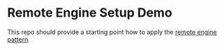 # Remote Engine Setup Demo

This repo should provide a starting point how to apply the [remote engine pattern](https://camunda.com/blog/2022/02/moving-from-embedded-to-remote-workflow-engines/).
